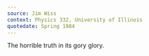 ```yaml
---
source: Jim Wiss
context: Physics 332, University of Illinois
quotedate: Spring 1984
---
```

The horrible truth in its gory glory.
